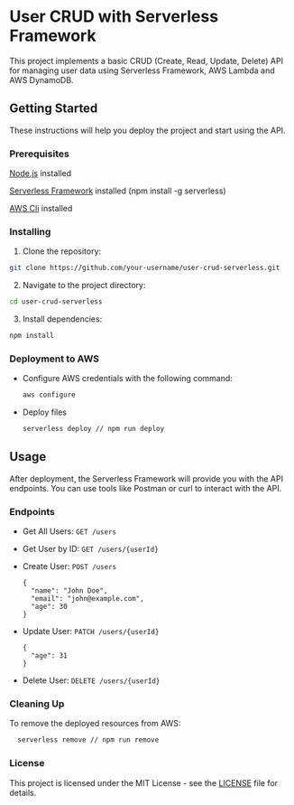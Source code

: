 # User CRUD with Serverless Framework

This project implements a basic CRUD (Create, Read, Update, Delete) API for managing user data using Serverless Framework, AWS Lambda and AWS DynamoDB.

## Getting Started

These instructions will help you deploy the project and start using the API.

### Prerequisites
[Node.js](https://nodejs.org/en) installed

[Serverless Framework](https://www.serverless.com/) installed (npm install -g serverless)

[AWS Cli](https://docs.aws.amazon.com/es_es/cli/latest/userguide/getting-started-install.html) installed

### Installing
1. Clone the repository:
```bash
git clone https://github.com/your-username/user-crud-serverless.git
```

2. Navigate to the project directory:
```bash
cd user-crud-serverless
```

3. Install dependencies:
```bash
npm install
```

### Deployment to AWS
- Configure AWS credentials with the following command:
  ```bash
  aws configure
  ```
- Deploy files
  ```bash
  serverless deploy // npm run deploy
  ```

## Usage
After deployment, the Serverless Framework will provide you with the API endpoints. You can use tools like Postman or curl to interact with the API.

### Endpoints
- Get All Users: ``GET /users``

- Get User by ID: ``GET /users/{userId}``

- Create User: ``POST /users``
  ```
  {
    "name": "John Doe",
    "email": "john@example.com",
    "age": 30
  }
  ```

- Update User: ``PATCH /users/{userId}``
  ```
  {
    "age": 31
  }
  ```
- Delete User: ``DELETE /users/{userId}``

### Cleaning Up
To remove the deployed resources from AWS:
```bash
  serverless remove // npm run remove
```

### License
This project is licensed under the MIT License - see the [LICENSE](LICENSE.md) file for details.

